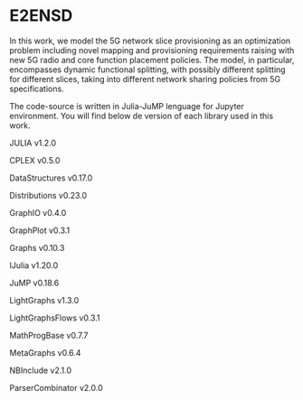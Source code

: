 # E2ENSD

In this work, we model the 5G network slice provisioning as an optimization problem including novel mapping and provisioning requirements raising with new 5G radio and core function placement policies. The model, in particular, encompasses dynamic functional splitting, with possibly different splitting for different slices, taking into different network sharing policies from 5G specifications.

The code-source is written in Julia-JuMP lenguage for Jupyter environment. You will find below de version of each library used in this work.

JULIA v1.2.0


   CPLEX v0.5.0
   
   DataStructures v0.17.0
   
   Distributions v0.23.0
   
   GraphIO v0.4.0
   
   GraphPlot v0.3.1
   
   Graphs v0.10.3
   
   IJulia v1.20.0
   
   JuMP v0.18.6 
   
   LightGraphs v1.3.0
   
   LightGraphsFlows v0.3.1
   
   MathProgBase v0.7.7
   
   MetaGraphs v0.6.4
   
   NBInclude v2.1.0
   
   ParserCombinator v2.0.0




